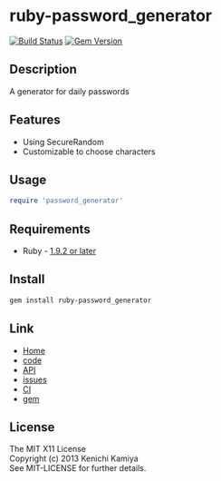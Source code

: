 ruby-password_generator
=======================

[![Build Status](https://secure.travis-ci.org/kachick/ruby-password_generator.png)](http://travis-ci.org/kachick/ruby-password_generator)
[![Gem Version](https://badge.fury.io/rb/ruby-password_generator.png)](http://badge.fury.io/rb/password_generator)

Description
-----------

A generator for daily passwords

Features
--------

* Using SecureRandom
* Customizable to choose characters

Usage
-----

```ruby
require 'password_generator'


```

Requirements
-------------

* Ruby - [1.9.2 or later](http://travis-ci.org/#!/kachick/ruby-password_generator)

Install
-------

```bash
gem install ruby-password_generator
```

Link
----

* [Home](http://kachick.github.com/ruby-password_generator/)
* [code](https://github.com/kachick/ruby-password_generator)
* [API](http://kachick.github.com/ruby-password_generator/yard/frames.html)
* [issues](https://github.com/kachick/ruby-password_generator/issues)
* [CI](http://travis-ci.org/#!/kachick/ruby-password_generator)
* [gem](https://rubygems.org/gems/password_generator)

License
--------

The MIT X11 License  
Copyright (c) 2013 Kenichi Kamiya  
See MIT-LICENSE for further details.